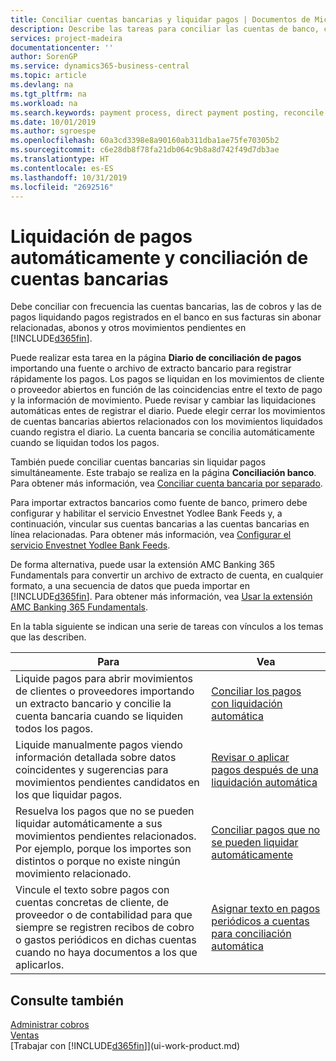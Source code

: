```yaml
---
title: Conciliar cuentas bancarias y liquidar pagos | Documentos de Microsoft
description: Describe las tareas para conciliar las cuentas de banco, cobros y pagos, registrar recibos de efectivo o gastos, y liquidar los pagos automáticamente.
services: project-madeira
documentationcenter: ''
author: SorenGP
ms.service: dynamics365-business-central
ms.topic: article
ms.devlang: na
ms.tgt_pltfrm: na
ms.workload: na
ms.search.keywords: payment process, direct payment posting, reconcile payment, expenses, cash receipts
ms.date: 10/01/2019
ms.author: sgroespe
ms.openlocfilehash: 60a3cd3398e8a90160ab311dba1ae75fe70305b2
ms.sourcegitcommit: c6e28db8f78fa21db064c9b8a8d742f49d7db3ae
ms.translationtype: HT
ms.contentlocale: es-ES
ms.lasthandoff: 10/31/2019
ms.locfileid: "2692516"
---
```

# <a name="applying-payments-automatically-and-reconciling-bank-accounts"></a>Liquidación de pagos automáticamente y conciliación de cuentas bancarias
Debe conciliar con frecuencia las cuentas bancarias, las de cobros y las de pagos liquidando pagos registrados en el banco en sus facturas sin abonar relacionadas, abonos y otros movimientos pendientes en [!INCLUDE[d365fin](includes/d365fin_md.md)].  

Puede realizar esta tarea en la página **Diario de conciliación de pagos** importando una fuente o archivo de extracto bancario para registrar rápidamente los pagos. Los pagos se liquidan en los movimientos de cliente o proveedor abiertos en función de las coincidencias entre el texto de pago y la información de movimiento. Puede revisar y cambiar las liquidaciones automáticas entes de registrar el diario. Puede elegir cerrar los movimientos de cuentas bancarias abiertos relacionados con los movimientos liquidados cuando registra el diario. La cuenta bancaria se concilia automáticamente cuando se liquidan todos los pagos.

También puede conciliar cuentas bancarias sin liquidar pagos simultáneamente. Este trabajo se realiza en la página **Conciliación banco**. Para obtener más información, vea [Conciliar cuenta bancaria por separado](bank-how-reconcile-bank-accounts-separately.md).   

Para importar extractos bancarios como fuente de banco, primero debe configurar y habilitar el servicio Envestnet Yodlee Bank Feeds y, a continuación, vincular sus cuentas bancarias a las cuentas bancarias en línea relacionadas. Para obtener más información, vea [Configurar el servicio Envestnet Yodlee Bank Feeds](bank-how-setup-bank-statement-service.md).  

De forma alternativa, puede usar la extensión AMC Banking 365 Fundamentals para convertir un archivo de extracto de cuenta, en cualquier formato, a una secuencia de datos que pueda importar en [!INCLUDE[d365fin](includes/d365fin_md.md)]. Para obtener más información, vea [Usar la extensión AMC Banking 365 Fundamentals](ui-extensions-amc-banking.md).  

En la tabla siguiente se indican una serie de tareas con vínculos a los temas que las describen.  

| Para | Vea |
| --- | --- |
| Liquide pagos para abrir movimientos de clientes o proveedores importando un extracto bancario y concilie la cuenta bancaria cuando se liquiden todos los pagos. |[Conciliar los pagos con liquidación automática](receivables-how-reconcile-payments-auto-application.md) |
| Liquide manualmente pagos viendo información detallada sobre datos coincidentes y sugerencias para movimientos pendientes candidatos en los que liquidar pagos. |[Revisar o aplicar pagos después de una liquidación automática](receivables-how-review-apply-payments-auto-application.md) |
| Resuelva los pagos que no se pueden liquidar automáticamente a sus movimientos pendientes relacionados. Por ejemplo, porque los importes son distintos o porque no existe ningún movimiento relacionado. |[Conciliar pagos que no se pueden liquidar automáticamente](receivables-how-reconcile-payments-cannot-apply-auto.md) |
| Vincule el texto sobre pagos con cuentas concretas de cliente, de proveedor o de contabilidad para que siempre se registren recibos de cobro o gastos periódicos en dichas cuentas cuando no haya documentos a los que aplicarlos. |[Asignar texto en pagos periódicos a cuentas para conciliación automática](receivables-how-map-text-recurring-payments-accounts-auto-reconcilliation.md) |

## <a name="see-also"></a>Consulte también
[Administrar cobros](receivables-manage-receivables.md)  
[Ventas](sales-manage-sales.md)  
[Trabajar con [!INCLUDE[d365fin](includes/d365fin_md.md)]](ui-work-product.md)
